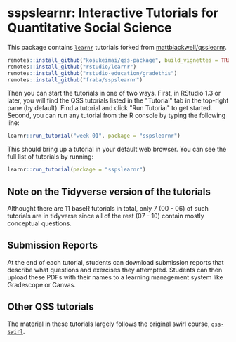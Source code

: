 # sspslearnr: Interactive Tutorials for Quantitative Social Science

This package contains
[`learnr`](https://rstudio.github.io/learnr/index.html) tutorials
forked from [mattblackwell/qsslearnr](https://github.com/mattblackwell/qsslearnr).

``` r
remotes::install_github("kosukeimai/qss-package", build_vignettes = TRUE)
remotes::install_github("rstudio/learnr")
remotes::install_github("rstudio-education/gradethis")
remotes::install_github("fraba/sspslearnr")
```

Then you can start the tutorials in one of two ways. First, in RStudio 1.3 or later, you will find the QSS tutorials listed in the "Tutorial" tab in the top-right pane (by default). Find a tutorial and click "Run Tutorial" to get started. Second, you can run any tutorial from the R console by typing the following line: 

``` r
learnr::run_tutorial("week-01", package = "sspslearnr")
```

This should bring up a tutorial in your default web browser. You can see the full list of tutorials by running:

``` r
learnr::run_tutorial(package = "sspslearnr")
```

## Note on the Tidyverse version of the tutorials

Althought there are 11 baseR tutorials in total, only 7 (00 - 06) of such tutorials are in tidyverse since all of the rest (07 - 10) contain mostly conceptual questions. 

## Submission Reports

At the end of each tutorial, students can download submission reports that describe what questions and exercises they attempted. Students can then upload these PDFs with their names to a learning management system like Gradescope or Canvas. 

## Other QSS tutorials

The material in these tutorials largely follows the original swirl course, [`qss-swirl`](https://github.com/kosukeimai/qss-swirl). 
